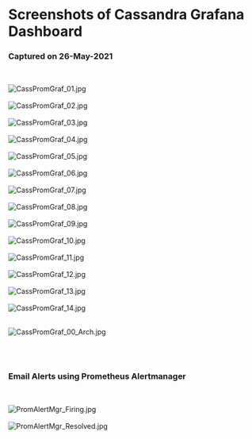 # Screenshots of Cassandra Grafana Dashboard

### Captured on 26-May-2021

<br>

![CassPromGraf_01.jpg](https://github.com/sarma1807/Prometheus-Grafana-Cassandra/blob/main/Screenshots/JPGs/CassPromGraf_01.jpg) <br><br>
![CassPromGraf_02.jpg](https://github.com/sarma1807/Prometheus-Grafana-Cassandra/blob/main/Screenshots/JPGs/CassPromGraf_02.jpg) <br><br>
![CassPromGraf_03.jpg](https://github.com/sarma1807/Prometheus-Grafana-Cassandra/blob/main/Screenshots/JPGs/CassPromGraf_03.jpg) <br><br>
![CassPromGraf_04.jpg](https://github.com/sarma1807/Prometheus-Grafana-Cassandra/blob/main/Screenshots/JPGs/CassPromGraf_04.jpg) <br><br>
![CassPromGraf_05.jpg](https://github.com/sarma1807/Prometheus-Grafana-Cassandra/blob/main/Screenshots/JPGs/CassPromGraf_05.jpg) <br><br>
![CassPromGraf_06.jpg](https://github.com/sarma1807/Prometheus-Grafana-Cassandra/blob/main/Screenshots/JPGs/CassPromGraf_06.jpg) <br><br>
![CassPromGraf_07.jpg](https://github.com/sarma1807/Prometheus-Grafana-Cassandra/blob/main/Screenshots/JPGs/CassPromGraf_07.jpg) <br><br>
![CassPromGraf_08.jpg](https://github.com/sarma1807/Prometheus-Grafana-Cassandra/blob/main/Screenshots/JPGs/CassPromGraf_08.jpg) <br><br>
![CassPromGraf_09.jpg](https://github.com/sarma1807/Prometheus-Grafana-Cassandra/blob/main/Screenshots/JPGs/CassPromGraf_09.jpg) <br><br>
![CassPromGraf_10.jpg](https://github.com/sarma1807/Prometheus-Grafana-Cassandra/blob/main/Screenshots/JPGs/CassPromGraf_10.jpg) <br><br>
![CassPromGraf_11.jpg](https://github.com/sarma1807/Prometheus-Grafana-Cassandra/blob/main/Screenshots/JPGs/CassPromGraf_11.jpg) <br><br>
![CassPromGraf_12.jpg](https://github.com/sarma1807/Prometheus-Grafana-Cassandra/blob/main/Screenshots/JPGs/CassPromGraf_12.jpg) <br><br>
![CassPromGraf_13.jpg](https://github.com/sarma1807/Prometheus-Grafana-Cassandra/blob/main/Screenshots/JPGs/CassPromGraf_13.jpg) <br><br>
![CassPromGraf_14.jpg](https://github.com/sarma1807/Prometheus-Grafana-Cassandra/blob/main/Screenshots/JPGs/CassPromGraf_14.jpg) <br><br>

![CassPromGraf_00_Arch.jpg](https://github.com/sarma1807/Prometheus-Grafana-Cassandra/blob/main/Screenshots/JPGs/CassPromGraf_00_Arch.jpg) <br><br>

<br>

### Email Alerts using Prometheus Alertmanager

<br>

![PromAlertMgr_Firing.jpg](https://github.com/sarma1807/Prometheus-Grafana-Cassandra/blob/main/Screenshots/JPGs/PromAlertMgr_Firing.jpg) <br><br>
![PromAlertMgr_Resolved.jpg](https://github.com/sarma1807/Prometheus-Grafana-Cassandra/blob/main/Screenshots/JPGs/PromAlertMgr_Resolved.jpg) <br><br>

